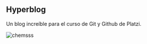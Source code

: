 ## Hyperblog
Un blog increíble para el curso de Git y Github de Platzi.

![chemsss](https://i0.wp.com/noticieros.televisa.com/wp-content/uploads/2021/03/cheems-1.jpg?w=1080&ssl=1 "chemsss")